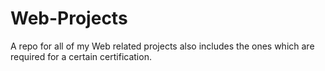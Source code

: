 # Web-Projects
A repo for all of my Web related projects also includes the ones which are required for a certain certification.
